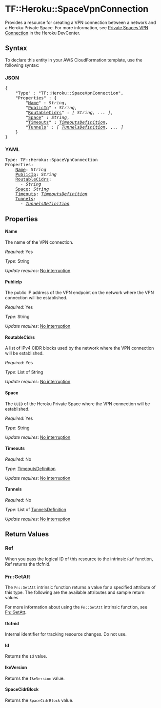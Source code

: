 # TF::Heroku::SpaceVpnConnection

Provides a resource for creating a VPN connection between a network and a Heroku Private Space. For more information, see [Private Spaces VPN Connection](https://devcenter.heroku.com/articles/private-space-vpn-connection?preview=1) in the Heroku DevCenter.

## Syntax

To declare this entity in your AWS CloudFormation template, use the following syntax:

### JSON

<pre>
{
    "Type" : "TF::Heroku::SpaceVpnConnection",
    "Properties" : {
        "<a href="#name" title="Name">Name</a>" : <i>String</i>,
        "<a href="#publicip" title="PublicIp">PublicIp</a>" : <i>String</i>,
        "<a href="#routablecidrs" title="RoutableCidrs">RoutableCidrs</a>" : <i>[ String, ... ]</i>,
        "<a href="#space" title="Space">Space</a>" : <i>String</i>,
        "<a href="#timeouts" title="Timeouts">Timeouts</a>" : <i><a href="timeoutsdefinition.md">TimeoutsDefinition</a></i>,
        "<a href="#tunnels" title="Tunnels">Tunnels</a>" : <i>[ <a href="tunnelsdefinition.md">TunnelsDefinition</a>, ... ]</i>
    }
}
</pre>

### YAML

<pre>
Type: TF::Heroku::SpaceVpnConnection
Properties:
    <a href="#name" title="Name">Name</a>: <i>String</i>
    <a href="#publicip" title="PublicIp">PublicIp</a>: <i>String</i>
    <a href="#routablecidrs" title="RoutableCidrs">RoutableCidrs</a>: <i>
      - String</i>
    <a href="#space" title="Space">Space</a>: <i>String</i>
    <a href="#timeouts" title="Timeouts">Timeouts</a>: <i><a href="timeoutsdefinition.md">TimeoutsDefinition</a></i>
    <a href="#tunnels" title="Tunnels">Tunnels</a>: <i>
      - <a href="tunnelsdefinition.md">TunnelsDefinition</a></i>
</pre>

## Properties

#### Name

The name of the VPN connection.

_Required_: Yes

_Type_: String

_Update requires_: [No interruption](https://docs.aws.amazon.com/AWSCloudFormation/latest/UserGuide/using-cfn-updating-stacks-update-behaviors.html#update-no-interrupt)

#### PublicIp

The public IP address of the VPN endpoint on the network where the VPN connection will be established.

_Required_: Yes

_Type_: String

_Update requires_: [No interruption](https://docs.aws.amazon.com/AWSCloudFormation/latest/UserGuide/using-cfn-updating-stacks-update-behaviors.html#update-no-interrupt)

#### RoutableCidrs

A list of IPv4 CIDR blocks used by the network where the VPN connection will be established.

_Required_: Yes

_Type_: List of String

_Update requires_: [No interruption](https://docs.aws.amazon.com/AWSCloudFormation/latest/UserGuide/using-cfn-updating-stacks-update-behaviors.html#update-no-interrupt)

#### Space

The `UUID` of the Heroku Private Space where the VPN connection will be established.

_Required_: Yes

_Type_: String

_Update requires_: [No interruption](https://docs.aws.amazon.com/AWSCloudFormation/latest/UserGuide/using-cfn-updating-stacks-update-behaviors.html#update-no-interrupt)

#### Timeouts

_Required_: No

_Type_: <a href="timeoutsdefinition.md">TimeoutsDefinition</a>

_Update requires_: [No interruption](https://docs.aws.amazon.com/AWSCloudFormation/latest/UserGuide/using-cfn-updating-stacks-update-behaviors.html#update-no-interrupt)

#### Tunnels

_Required_: No

_Type_: List of <a href="tunnelsdefinition.md">TunnelsDefinition</a>

_Update requires_: [No interruption](https://docs.aws.amazon.com/AWSCloudFormation/latest/UserGuide/using-cfn-updating-stacks-update-behaviors.html#update-no-interrupt)

## Return Values

### Ref

When you pass the logical ID of this resource to the intrinsic `Ref` function, Ref returns the tfcfnid.

### Fn::GetAtt

The `Fn::GetAtt` intrinsic function returns a value for a specified attribute of this type. The following are the available attributes and sample return values.

For more information about using the `Fn::GetAtt` intrinsic function, see [Fn::GetAtt](https://docs.aws.amazon.com/AWSCloudFormation/latest/UserGuide/intrinsic-function-reference-getatt.html).

#### tfcfnid

Internal identifier for tracking resource changes. Do not use.

#### Id

Returns the <code>Id</code> value.

#### IkeVersion

Returns the <code>IkeVersion</code> value.

#### SpaceCidrBlock

Returns the <code>SpaceCidrBlock</code> value.

